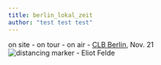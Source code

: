 ```yaml
---
title: berlin_lokal_zeit
author: "test test test"
---
```

on site - on tour - on air - [CLB Berlin](https://www.clb-berlin.de), Nov. 21
![distancing marker - Eliot Felde](/img/keyvis.gif)


